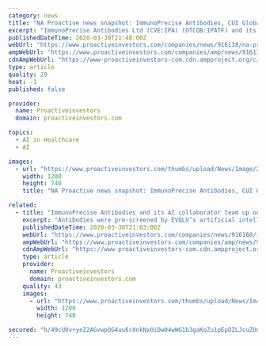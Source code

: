 ```yaml
---
category: news
title: "NA Proactive news snapshot: ImmunoPrecise Antibodies, CUI Global, Phunware, Helix Technologies UPDATE"
excerpt: "ImmunoPrecise Antibodies Ltd (CVE:IPA) (OTCQB:IPATF) and its artificial intelligence collaborator are teaming up ... all our knowledge and expertise in the field of cell and gene therapy, including anti-viral technologies relevant to COVID-19."
publishedDateTime: 2020-03-30T21:48:00Z
webUrl: "https://www.proactiveinvestors.com/companies/news/916138/na-proactive-news-snapshot-immunoprecise-antibodies-cui-global-phunware-helix-technologies-update--916138.html"
ampWebUrl: "https://www.proactiveinvestors.com/companies/amp/news/916138"
cdnAmpWebUrl: "https://www-proactiveinvestors-com.cdn.ampproject.org/c/s/www.proactiveinvestors.com/companies/amp/news/916138"
type: article
quality: 29
heat: -1
published: false

provider:
  name: Proactiveinvestors
  domain: proactiveinvestors.com

topics:
  - AI in Healthcare
  - AI

images:
  - url: "https://www.proactiveinvestors.com/thumbs/upload/News/Image/2020_03/1200z740_1585576249_shutterstock_1090031726-(1).jpg"
    width: 1200
    height: 740
    title: "NA Proactive news snapshot: ImmunoPrecise Antibodies, CUI Global, Phunware, Helix Technologies UPDATE"

related:
  - title: "ImmunoPrecise Antibodies and its AI collaborator team up on research program to help fight coronavirus"
    excerpt: "Antibodies were pre-screened by EVQLV’s artificial intelligence-driven algorithms. ImmunoPrecise cautioned shareholders ... we are applying these insights in an attempt to generate an efficacious and sustainable therapy,” Bath said in a statement. ImmunoPrecise said it will review the antibody candidates and select around 1,200 candidates ..."
    publishedDateTime: 2020-03-30T21:03:00Z
    webUrl: "https://www.proactiveinvestors.com/companies/news/916160/immunoprecise-antibodies-and-its-ai-collaborator-team-up-on-research-program-to-help-fight-coronavirus-916160.html"
    ampWebUrl: "https://www.proactiveinvestors.com/companies/amp/news/916160"
    cdnAmpWebUrl: "https://www-proactiveinvestors-com.cdn.ampproject.org/c/s/www.proactiveinvestors.com/companies/amp/news/916160"
    type: article
    provider:
      name: Proactiveinvestors
      domain: proactiveinvestors.com
    quality: 43
    images:
      - url: "https://www.proactiveinvestors.com/thumbs/upload/News/Image/2020_03/1200z740_1585602518_coronavirus-2.jpg"
        width: 1200
        height: 740

secured: "h/49cU0v+yeZ2AGvwpQG4uu6rXnkNx0iDw04wWG1b3gaKoZu1pEpDZLJcuZUnxmdOYCIcs7i/SMStCUveICiHpzLbp3XCYQLgi/aV6psDKj5TeCUTalLrP0aeT8/LfGnmQBLm/WGOQXuCVD4pu2AjNTt2w4JQ1OhA0VqZ8DvkCY5FXB9wwgcroLr3IUwyxLmw2gpUhIeKyYsL1q5byqIbzo9oUfaUuTELm60irxIHYhU5Yb8KpRDlRQv79p40EBmRD1AO8C89Mluc/exRPSj5/fCgJBWyvWlB8aALMjHcrNiuWsykpzrLrl9mtpeX7jxogxnBW/1No91hq50od8L4NZeb+yMqatTGywHuEF6GcP9TD5Oi4JGbUIvPQXI08RvTk275Ox3k3jkFDBbE4SFcAQgO0/GnbAsZeNufC/uvslYlkEu1ueswE87p/VlVcH5op2i4Me16o82eqzIyZKYv9l6NSTulLJ/lAMrPydwWmE=;YDE9QUNAIBIlzlKZa7UCdQ=="
---
```


